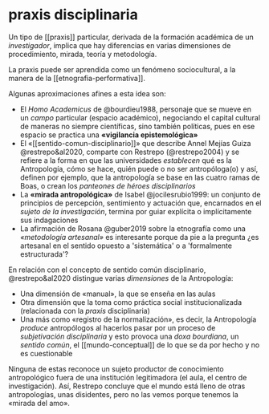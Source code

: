 # praxis disciplinaria
Un tipo de [[praxis]] particular, derivada de la formación académica de un *investigador*, implica que hay diferencias en varias dimensiones de procedimiento, mirada, teoría y metodología.

La praxis puede ser aprendida como un fenómeno sociocultural, a la manera de la [[etnografia-performativa]].

Algunas aproximaciones afines a esta idea son:

- El *Homo Academicus* de @bourdieu1988, personaje que se mueve en un *campo* particular (espacio académico), negociando el capital cultural de maneras no siempre científicas, sino también políticas, pues en ese espacio se practica una **«vigilancia epistemológica»**
- El «[[sentido-comun-disciplinario]]» que describe Annel Mejías Guiza @restrepo&al2020, comparte con Restrepo (@restrepo2004) y se refiere a la forma en que las universidades *establecen* qué es la Antropología, cómo se hace, quién puede o no ser antropóloga(o) y así, definen por ejemplo, que la antropología se base en las cuatro ramas de Boas, o crean los *panteones de héroes disciplinarios*
- La **«mirada antropológica»** de Isabel @jocilesrubio1999: un conjunto de principios de percepción, sentimiento y actuación que, encarnados en el *sujeto de la investigación*, termina por guiar explícita o implícitamente sus indagaciones
- La afirmación de Rosana @guber2019 sobre la etnografía como una *«metodología artesanal»* es interesante porque da pie a la pregunta ¿es artesanal en el sentido opuesto a 'sistemática' o a 'formalmente estructurada'?

En relación con el concepto de sentido común disciplinario, @restrepo&al2020 distingue varias _dimensiones_ de la Antropología:

-   Una dimensión de «manual», la que se enseña en las aulas
-   Otra dimensión que la toma como práctica social institucionalizada (relacionada con la _praxis_ disciplinaria)
-   Una más como «registro de la normalización», es decir, la Antropología _produce_ antropólogos al hacerlos pasar por un proceso de _subjetivación disciplinaria_ y esto provoca una _doxa bourdiana_, un _sentido común_, el [[mundo-conceptual]] de lo que se da por hecho y no es cuestionable

Ninguna de estas reconoce un sujeto productor de conocimiento antropológico fuera de una institución legitimadora (el aula, el centro de investigación). Así, Restrepo concluye que el mundo está lleno de otras antropologías, unas disidentes, pero no las vemos porque tenemos la «mirada del amo».
